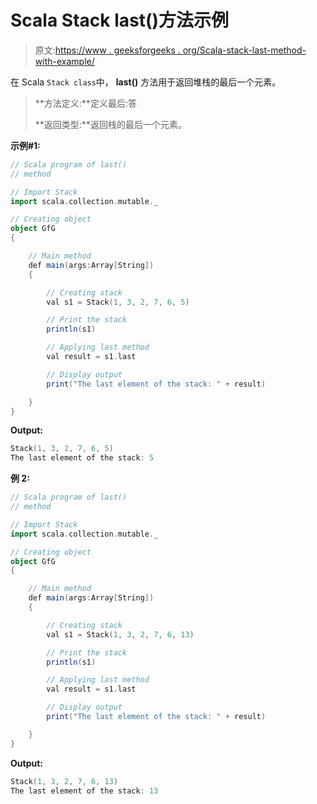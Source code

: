 # Scala Stack last()方法示例

> 原文:[https://www . geeksforgeeks . org/Scala-stack-last-method-with-example/](https://www.geeksforgeeks.org/scala-stack-last-method-with-example/)

在 Scala `Stack class`中， **last()** 方法用于返回堆栈的最后一个元素。

> **方法定义:**定义最后:答
> 
> **返回类型:**返回栈的最后一个元素。

**示例#1:**

```scala
// Scala program of last() 
// method 

// Import Stack 
import scala.collection.mutable._

// Creating object 
object GfG 
{ 

    // Main method 
    def main(args:Array[String]) 
    { 

        // Creating stack
        val s1 = Stack(1, 3, 2, 7, 6, 5) 

        // Print the stack 
        println(s1) 

        // Applying last method  
        val result = s1.last

        // Display output 
        print("The last element of the stack: " + result) 

    } 
} 
```

**Output:**

```scala
Stack(1, 3, 2, 7, 6, 5)
The last element of the stack: 5

```

**例 2:**

```scala
// Scala program of last() 
// method 

// Import Stack 
import scala.collection.mutable._

// Creating object 
object GfG 
{ 

    // Main method 
    def main(args:Array[String]) 
    { 

        // Creating stack
        val s1 = Stack(1, 3, 2, 7, 6, 13) 

        // Print the stack 
        println(s1) 

        // Applying last method  
        val result = s1.last

        // Display output 
        print("The last element of the stack: " + result) 

    } 
} 
```

**Output:**

```scala
Stack(1, 3, 2, 7, 6, 13)
The last element of the stack: 13

```